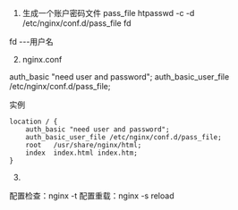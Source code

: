 1. 生成一个账户密码文件 pass_file
htpasswd -c -d /etc/nginx/conf.d/pass_file fd

fd ---用户名

2. nginx.conf

auth_basic "need user and password";
auth_basic_user_file /etc/nginx/conf.d/pass_file;

实例
```
location / {
    auth_basic "need user and password";
    auth_basic_user_file /etc/nginx/conf.d/pass_file;
    root   /usr/share/nginx/html;
    index  index.html index.htm;
}
```


3. 
配置检查：nginx -t
配置重载：nginx -s reload 